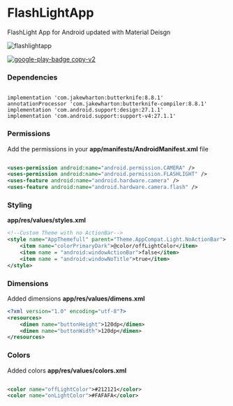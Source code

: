 # FlashLightApp

FlashLight App for Android updated with Material Deisgn

![flashlightapp](https://user-images.githubusercontent.com/11635523/40404627-7253d4cc-5e1e-11e8-9c83-cc715848ddc9.png)


[![google-play-badge copy-v2](https://user-images.githubusercontent.com/11635523/40404678-b49c3c8e-5e1e-11e8-857a-f1152fb77e08.png)](https://play.google.com/store/apps/details?id=com.jm.jonathanmoreno.flashlightapp)

### Dependencies

```

implementation 'com.jakewharton:butterknife:8.8.1'
annotationProcessor 'com.jakewharton:butterknife-compiler:8.8.1'
implementation 'com.android.support:design:27.1.1'
implementation 'com.android.support:support-v4:27.1.1'

```

### Permissions

Add the permissions in your **app/manifests/AndroidManifest.xml** file

```xml

<uses-permission android:name="android.permission.CAMERA" />
<uses-permission android:name="android.permission.FLASHLIGHT" />
<uses-feature android:name="android.hardware.camera" />
<uses-feature android:name="android.hardware.camera.flash" />

```

### Styling

**app/res/values/styles.xml**

```xml
<!--Custom Theme with no ActionBar-->
<style name="AppThemefull" parent="Theme.AppCompat.Light.NoActionBar">
    <item name="colorPrimaryDark">@color/offLightColor</item>
    <item name = "android:windowActionBar">false</item>
    <item name = "android:windowNoTitle">true</item>
</style>

```

### Dimensions

Added dimensions **app/res/values/dimens.xml**

```xml
<?xml version="1.0" encoding="utf-8"?>
<resources>
    <dimen name="buttonHeight">120dp</dimen>
    <dimen name="buttonWidth">120dp</dimen>
</resources>

```

### Colors

Added colors **app/res/values/colors.xml**

```xml

<color name="offLightColor">#212121</color>
<color name="onLightColor">#FAFAFA</color>

```
